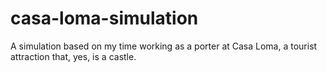 # casa-loma-simulation
A simulation based on my time working as a porter at Casa Loma, a tourist attraction that, yes, is a castle.
